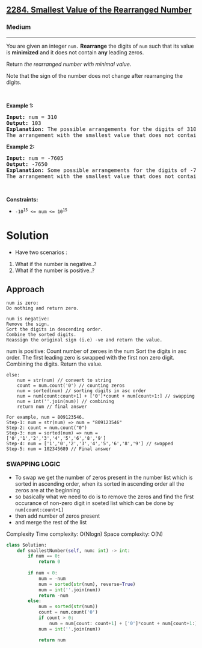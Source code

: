 <h2><a href="https://leetcode.com/problems/smallest-value-of-the-rearranged-number">2284. Smallest Value of the Rearranged Number</a></h2><h3>Medium</h3><hr><p>You are given an integer <code>num.</code> <strong>Rearrange</strong> the digits of <code>num</code> such that its value is <strong>minimized</strong> and it does not contain <strong>any</strong> leading zeros.</p>

<p>Return <em>the rearranged number with minimal value</em>.</p>

<p>Note that the sign of the number does not change after rearranging the digits.</p>

<p>&nbsp;</p>
<p><strong class="example">Example 1:</strong></p>

<pre>
<strong>Input:</strong> num = 310
<strong>Output:</strong> 103
<strong>Explanation:</strong> The possible arrangements for the digits of 310 are 013, 031, 103, 130, 301, 310. 
The arrangement with the smallest value that does not contain any leading zeros is 103.
</pre>

<p><strong class="example">Example 2:</strong></p>

<pre>
<strong>Input:</strong> num = -7605
<strong>Output:</strong> -7650
<strong>Explanation:</strong> Some possible arrangements for the digits of -7605 are -7650, -6705, -5076, -0567.
The arrangement with the smallest value that does not contain any leading zeros is -7650.
</pre>

<p>&nbsp;</p>
<p><strong>Constraints:</strong></p>

<ul>
	<li><code>-10<sup>15</sup> &lt;= num &lt;= 10<sup>15</sup></code></li>
</ul>

# Solution

- Have two scenarios :
1. What if the number is negative..?
2. What if the number is positive..?

## Approach
```
num is zero:
Do nothing and return zero.
```
```
num is negative:
Remove the sign.
Sort the digits in descending order.
Combine the sorted digits.
Reassign the original sign (i.e) -ve and return the value.
```

num is positive:
Count number of zeroes in the num
Sort the digits in asc order.
The first leading zero is swapped with the first non zero digit.
Combining the digits.
Return the value.

```
else:
    num = str(num) // convert to string
    count = num.count('0') // counting zeros
    num = sorted(num) // sorting digits in asc order
    num = num[count:count+1] + ['0']*count + num[count+1:] // swapping
    num = int(''.join(num)) // combining
    return num // final answer
		
For example, num = 809123546.
Step-1: num = str(num) => num = "809123546"
Step-2: count = num.count("0")
Step-3: num = sorted(num) => num = ['0','1','2','3','4','5','6','8','9']
Step-4: num = ['1','0','2','3','4','5','6','8','9'] // swapped
Step-5: num = 102345689 // Final answer
```

### SWAPPING LOGIC 
* To swap we get the number of zeros present in the number list which is sorted in ascending order, when its sorted in ascending order all the zeros are at the beginning 
* so basically what we need to do is to remove the zeros and find the first occurance of non-zero digit in soeted list which can be done by `num[count:count+1] `
* then add number of zeros present 
* and merge the rest of the list 

Complexity
Time complexity: O(Nlogn)
Space complexity: O(N)

```python
class Solution:
    def smallestNumber(self, num: int) -> int:
        if num == 0:
            return 0
        
        if num < 0:
            num = -num 
            num = sorted(str(num), reverse=True)
            num = int(''.join(num))
            return -num
        else:
            num = sorted(str(num))
            count = num.count('0')
            if count > 0:
                num = num[count: count+1] + ['0']*count + num[count+1:]
            num = int(''.join(num))

            return num
```
